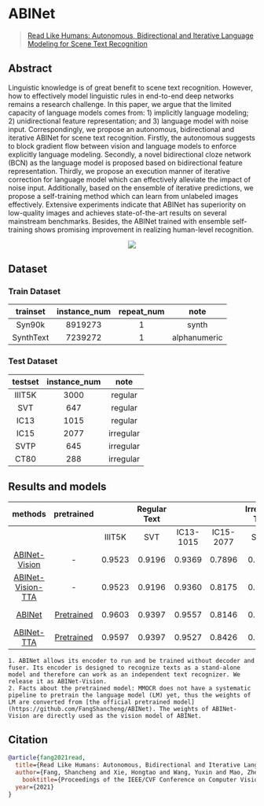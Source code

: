 # ABINet

> [Read Like Humans: Autonomous, Bidirectional and Iterative Language Modeling for Scene Text Recognition](https://arxiv.org/abs/2103.06495)

<!-- [ALGORITHM] -->

## Abstract

Linguistic knowledge is of great benefit to scene text recognition. However, how to effectively model linguistic rules in end-to-end deep networks remains a research challenge. In this paper, we argue that the limited capacity of language models comes from: 1) implicitly language modeling; 2) unidirectional feature representation; and 3) language model with noise input. Correspondingly, we propose an autonomous, bidirectional and iterative ABINet for scene text recognition. Firstly, the autonomous suggests to block gradient flow between vision and language models to enforce explicitly language modeling. Secondly, a novel bidirectional cloze network (BCN) as the language model is proposed based on bidirectional feature representation. Thirdly, we propose an execution manner of iterative correction for language model which can effectively alleviate the impact of noise input. Additionally, based on the ensemble of iterative predictions, we propose a self-training method which can learn from unlabeled images effectively. Extensive experiments indicate that ABINet has superiority on low-quality images and achieves state-of-the-art results on several mainstream benchmarks. Besides, the ABINet trained with ensemble self-training shows promising improvement in realizing human-level recognition.

<div align=center>
<img src="https://user-images.githubusercontent.com/22607038/145804331-9ae955dc-0d3b-41eb-a6b2-dc7c9f7c1bef.png"/>
</div>

## Dataset

### Train Dataset

| trainset  | instance_num | repeat_num |     note     |
| :-------: | :----------: | :--------: | :----------: |
|  Syn90k   |   8919273    |     1      |    synth     |
| SynthText |   7239272    |     1      | alphanumeric |

### Test Dataset

| testset | instance_num |   note    |
| :-----: | :----------: | :-------: |
| IIIT5K  |     3000     |  regular  |
|   SVT   |     647      |  regular  |
|  IC13   |     1015     |  regular  |
|  IC15   |     2077     | irregular |
|  SVTP   |     645      | irregular |
|  CT80   |     288      | irregular |

## Results and models

|                   methods                   |                   pretrained                   |        | Regular Text |           |           | Irregular Text |        | download                                      | Batch Size |
| :-----------------------------------------: | :--------------------------------------------: | :----: | :----------: | :-------: | :-------: | :------------: | :----: | :-------------------------------------------- | :--------: |
|                                             |                                                | IIIT5K |     SVT      | IC13-1015 | IC15-2077 |      SVTP      |  CT80  |                                               |            |
| [ABINet-Vision](/configs/textrecog/abinet/abinet-vision_20e_st-an_mj.py) |                       -                        | 0.9523 |    0.9196    |  0.9369   |  0.7896   |     0.8403     | 0.8437 | [model](https://download.openmmlab.com/mmocr/textrecog/abinet/abinet-vision_20e_st-an_mj/abinet-vision_20e_st-an_mj_20220915_152445-85cfb03d.pth) \| [log](https://download.openmmlab.com/mmocr/textrecog/abinet/abinet-vision_20e_st-an_mj/20220915_152445.log) |   8xb192   |
| [ABINet-Vision-TTA](/configs/textrecog/abinet/abinet-vision_20e_st-an_mj.py) |                       -                        | 0.9523 |    0.9196    |  0.9360   |  0.8175   |     0.8450     | 0.8542 |                                               |   8xb192   |
| [ABINet](/configs/textrecog/abinet/abinet_20e_st-an_mj.py) | [Pretrained](https://download.openmmlab.com/mmocr/textrecog/abinet/abinet_pretrain-45deac15.pth) | 0.9603 |    0.9397    |  0.9557   |  0.8146   |     0.8868     | 0.8785 | [model](https://download.openmmlab.com/mmocr/textrecog/abinet/abinet_20e_st-an_mj/abinet_20e_st-an_mj_20221005_012617-ead8c139.pth) \| [log](https://download.openmmlab.com/mmocr/textrecog/abinet/abinet_20e_st-an_mj/20221005_012617.log) |   8xb192   |
| [ABINet-TTA](/configs/textrecog/abinet/abinet_20e_st-an_mj.py) | [Pretrained](https://download.openmmlab.com/mmocr/textrecog/abinet/abinet_pretrain-45deac15.pth) | 0.9597 |    0.9397    |  0.9527   |  0.8426   |     0.8930     | 0.8854 |                                               |   8xb192   |

```{note}
1. ABINet allows its encoder to run and be trained without decoder and fuser. Its encoder is designed to recognize texts as a stand-alone model and therefore can work as an independent text recognizer. We release it as ABINet-Vision.
2. Facts about the pretrained model: MMOCR does not have a systematic pipeline to pretrain the language model (LM) yet, thus the weights of LM are converted from [the official pretrained model](https://github.com/FangShancheng/ABINet). The weights of ABINet-Vision are directly used as the vision model of ABINet.
```

## Citation

```bibtex
@article{fang2021read,
  title={Read Like Humans: Autonomous, Bidirectional and Iterative Language Modeling for Scene Text Recognition},
  author={Fang, Shancheng and Xie, Hongtao and Wang, Yuxin and Mao, Zhendong and Zhang, Yongdong},
    booktitle={Proceedings of the IEEE/CVF Conference on Computer Vision and Pattern Recognition},
  year={2021}
}
```
